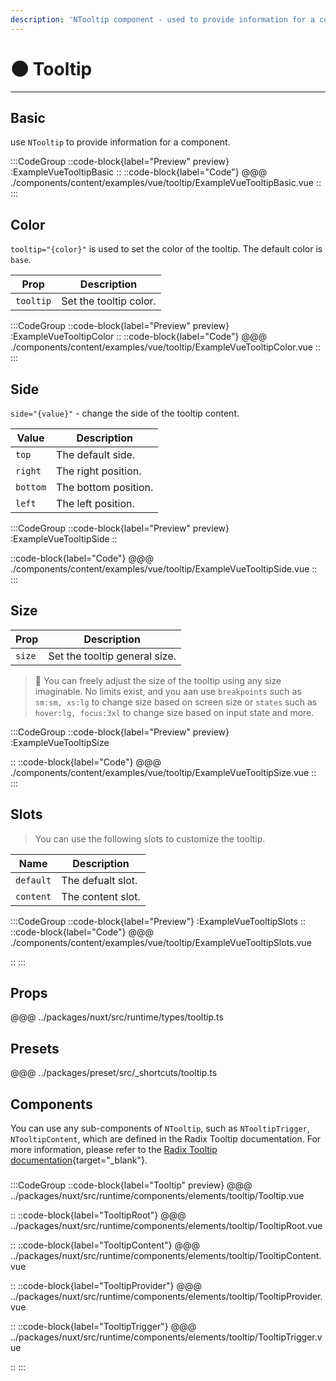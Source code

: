 ```yaml
---
description: 'NTooltip component - used to provide information for a component.'
---
```


# 🌑 Tooltip

---

## Basic

use `NTooltip` to provide information for a component.

:::CodeGroup
::code-block{label="Preview" preview}
  :ExampleVueTooltipBasic
::
::code-block{label="Code"}
@@@ ./components/content/examples/vue/tooltip/ExampleVueTooltipBasic.vue
::
:::

## Color

`tooltip="{color}"` is used to set the color of the tooltip. The default color is `base`.

| Prop                                     | Description                                                      |
| ---------------------------------------- | ---------------------------------------------------------------- |
| `tooltip`                                | Set the tooltip color.                                           |


:::CodeGroup
::code-block{label="Preview" preview}
:ExampleVueTooltipColor
::
::code-block{label="Code"}
@@@ ./components/content/examples/vue/tooltip/ExampleVueTooltipColor.vue
::
:::

## Side

`side="{value}"` - change the side of the tooltip content.

| Value    | Description           |
| -------- | --------------------- |
| `top`    | The default side.     |
| `right`  | The right position.   |
| `bottom` | The bottom position.  |
| `left`   | The left position.    |


:::CodeGroup
::code-block{label="Preview" preview}
:ExampleVueTooltipSide
::

::code-block{label="Code"}
@@@ ./components/content/examples/vue/tooltip/ExampleVueTooltipSide.vue
::
:::

## **Size**

| Prop                        | Description                         |
| --------------------------- | ----------------------------------- |
| `size`                      | Set the tooltip general size.       |

> 🚀 You can freely adjust the size of the tooltip using any size imaginable. No limits exist, and you aan use
`breakpoints` such as `sm:sm, xs:lg` to change size based on screen size or `states` such as `hover:lg, focus:3xl` to
change size based on input state and more.

:::CodeGroup
::code-block{label="Preview" preview}
:ExampleVueTooltipSize

::
::code-block{label="Code"}
@@@ ./components/content/examples/vue/tooltip/ExampleVueTooltipSize.vue
::
:::

## Slots

> You can use the following slots to customize the tooltip.

| Name          | Description           |
| ------------- | --------------------- |
| `default`     | The defualt slot.     | 
| `content`     | The content slot.     |

:::CodeGroup
::code-block{label="Preview"}
:ExampleVueTooltipSlots
::
::code-block{label="Code"}
@@@ ./components/content/examples/vue/tooltip/ExampleVueTooltipSlots.vue

::
:::

## Props
@@@ ../packages/nuxt/src/runtime/types/tooltip.ts

## Presets
@@@ ../packages/preset/src/_shortcuts/tooltip.ts

## Components

You can use any sub-components of `NTooltip`, such as `NTooltipTrigger`, `NTooltipContent`, which are defined in the Radix Tooltip documentation. For more information, please refer to the [Radix Tooltip documentation](https://www.radix-vue.com/components/tooltip){target="_blank"}.

### 

:::CodeGroup
::code-block{label="Tooltip" preview}
@@@ ../packages/nuxt/src/runtime/components/elements/tooltip/Tooltip.vue

::
::code-block{label="TooltipRoot"}
@@@ ../packages/nuxt/src/runtime/components/elements/tooltip/TooltipRoot.vue

::
::code-block{label="TooltipContent"}
@@@ ../packages/nuxt/src/runtime/components/elements/tooltip/TooltipContent.vue

::
::code-block{label="TooltipProvider"}
@@@ ../packages/nuxt/src/runtime/components/elements/tooltip/TooltipProvider.vue

::
::code-block{label="TooltipTrigger"}
@@@ ../packages/nuxt/src/runtime/components/elements/tooltip/TooltipTrigger.vue

::
:::